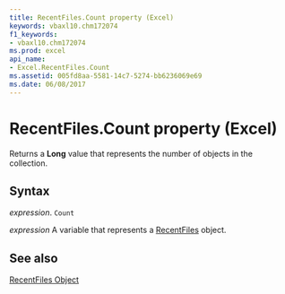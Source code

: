 ```yaml
---
title: RecentFiles.Count property (Excel)
keywords: vbaxl10.chm172074
f1_keywords:
- vbaxl10.chm172074
ms.prod: excel
api_name:
- Excel.RecentFiles.Count
ms.assetid: 005fd8aa-5581-14c7-5274-bb6236069e69
ms.date: 06/08/2017
---
```



# RecentFiles.Count property (Excel)

Returns a  **Long** value that represents the number of objects in the collection.


## Syntax

 _expression_. `Count`

 _expression_ A variable that represents a [RecentFiles](Excel.RecentFiles.md) object.


## See also


[RecentFiles Object](Excel.RecentFiles.md)

